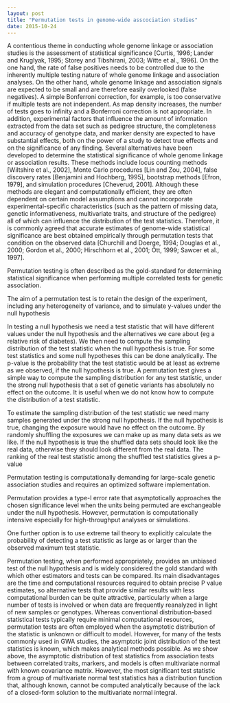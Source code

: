 ```yaml
---
layout: post
title: "Permutation tests in genome-wide asscociation studies"
date: 2015-10-24
---
```

A contentious theme in conducting whole genome
linkage or association studies is the assessment of statistical
significance [Curtis, 1996; Lander and Kruglyak, 1995;
Storey and Tibshirani, 2003; Witte et al., 1996]. On the one
hand, the rate of false positives needs to be controlled due
to the inherently multiple testing nature of whole genome
linkage and association analyses. On the other hand, whole
genome linkage and association signals are expected to be
small and are therefore easily overlooked (false negatives).
A simple Bonferroni correction, for example, is too
conservative if multiple tests are not independent. As
map density increases, the number of tests goes to infinity
and a Bonferroni correction is not appropriate. In addition,
experimental factors that influence the amount of information
extracted from the data set such as pedigree structure,
the completeness and accuracy of genotype data, and
marker density are expected to have substantial effects,
both on the power of a study to detect true effects and on
the significance of any finding. Several alternatives have
been developed to determine the statistical significance of
whole genome linkage or association results. These methods
include locus counting methods [Wiltshire et al., 2002],
Monte Carlo procedures [Lin and Zou, 2004], false
discovery rates [Benjamini and Hochberg, 1995], bootstrap
methods [Efron, 1979], and simulation procedures
[Cheverud, 2001]. Although these methods are elegant
and computationally efficient, they are often dependent on
certain model assumptions and cannot incorporate experimental-specific
characteristics (such as the pattern of
missing data, genetic informativeness, multivariate traits,
and structure of the pedigree) all of which can influence the
distribution of the test statistics. Therefore, it is commonly
agreed that accurate estimates of genome-wide statistical
significance are best obtained empirically through permutation
tests that condition on the observed data [Churchill and Doerge, 1994; Douglas et al., 2000; Gordon et al., 2000;
Hirschhorn et al., 2001; Ott, 1999; Sawcer et al., 1997].

Permutation testing is often described as the gold-standard for determining statistical significance when performing multiple correlated tests for genetic association.  

The aim of a permutation test is to retain the
design of the experiment, including any heterogeneity of
variance, and to simulate y-values under the null hypothesis

In testing a null hypothesis we need a test statistic that will have different values under the null hypothesis and the alternatives we care about (eg a relative risk of diabetes). We then need to compute the sampling distribution of the test statistic when the null hypothesis is true. For some test statistics and some null hypotheses this can be done analytically. The p-value is the probability that the test statistic would be at least as extreme as we observed, if the null hypothesis is true. A permutation test gives a simple way to compute the sampling distribution for any test statistic, under the strong null hypothesis that a set of genetic variants has absolutely no effect on the outcome. It is useful when we do not know how to compute the distribution of a test statistic.

To estimate the sampling distribution of the test statistic we need many samples generated under the strong null hypothesis. If the null hypothesis is true, changing the exposure would have no effect on the outcome. By randomly shuffling the exposures we can make up as many data sets as we like. If the null hypothesis is true the shuffled data sets should look like the real data, otherwise they should look different from the real data. The ranking of the real test statistic among the shuffled test statistics gives a p-value

Permutation testing is computationally demanding for
large-scale genetic association studies and requires an
optimized software implementation.

Permutation provides a type-I error rate that asymptotically approaches the chosen significance level when the units being permuted are exchangeable under the null hypothesis. However, permutation is computationally intensive especially for high-throughput analyses or simulations.

One further option is to use extreme tail theory to explicitly calculate the probability of detecting a test statistic as large as or larger than the observed maximum test statistic.

Permutation testing, when performed appropriately, provides
an unbiased test of the null hypothesis and is widely
considered the gold standard with which other estimators
and tests can be compared. Its main disadvantages are the
time and computational resources required to obtain precise
P value estimates, so alternative tests that provide
similar results with less computational burden can be
quite attractive, particularly when a large number of tests
is involved or when data are frequently reanalyzed in light
of new samples or genotypes.
Whereas conventional distribution-based statistical tests
typically require minimal computational resources, permutation
tests are often employed when the asymptotic distribution
of the statistic is unknown or difficult to model.
However, for many of the tests commonly used in GWA
studies, the asymptotic joint distribution of the test statistics
is known, which makes analytical methods possible.
As we show above, the asymptotic distribution of test
statistics from association tests between correlated traits,
markers, and models is often multivariate normal with
known covariance matrix. However, the most significant
test statistic from a group of multivariate normal test statistics
has a distribution function that, although known,
cannot be computed analytically because of the lack of a
closed-form solution to the multivariate normal integral.



